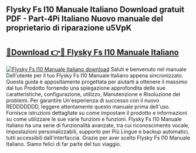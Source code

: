 ## Flysky Fs I10 Manuale Italiano Download gratuit PDF - Part-4Pi Italiano Nuovo manuale del proprietario di riparazione u5VpK

# <h2><a href="http://df94jp5.blite.top/?on=Flysky+Fs+I10+Manuale+Italiano">🔗Download 👉🔴 Flysky Fs I10 Manuale Italiano</a></h2>

[![Flysky Fs I10 Manuale Italiano download](https://i.imgur.com/lujVjoI.png)](http://df94jp5.blite.top/?on=Flysky+Fs+I10+Manuale+Italiano)
Saluti e benvenuto nel manuale Dell'utente per il tuo Flysky Fs I10 Manuale Italiano appena sincronizzato. Questa guida è appositamente progettata per aiutarti a ottenere il massimo dal tuo Prodotto fornendo una spiegazione approfondita delle sue caratteristiche, configurazione, utilizzo, Manutenzione e Risoluzione dei problemi. Per garantire Un'esperienza di successo con il nuovo REDDDDDDD, leggere attentamente questo manuale prima dell'uso. Fornisce istruzioni dettagliate su come impostare il prodotto e informazioni su come utilizzare le sue varie funzioni e funzioni. Flysky Fs I10 Manuale Italiano ha una serie di funzionalità avanzate, tra cui riconoscimento vocale, Impostazioni personalizzabili, supporto per Più Lingue e backup automatici, tutti accessibili dall'interfaccia. Grazie per aver scelto Flysky Fs I10 Manuale Italiano. Siamo felici di far parte del tuo viaggio.
